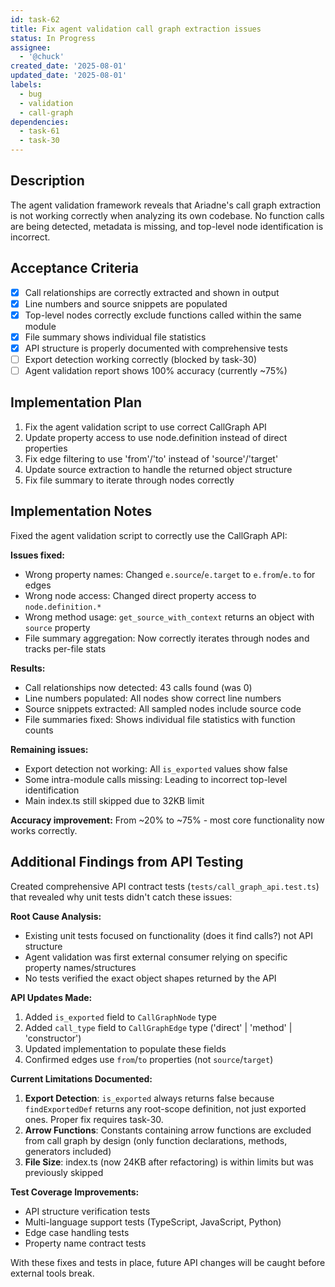 ```yaml
---
id: task-62
title: Fix agent validation call graph extraction issues
status: In Progress
assignee:
  - '@chuck'
created_date: '2025-08-01'
updated_date: '2025-08-01'
labels:
  - bug
  - validation
  - call-graph
dependencies:
  - task-61
  - task-30
---
```


## Description

The agent validation framework reveals that Ariadne's call graph extraction is not working correctly when analyzing its own codebase. No function calls are being detected, metadata is missing, and top-level node identification is incorrect.

## Acceptance Criteria

- [x] Call relationships are correctly extracted and shown in output
- [x] Line numbers and source snippets are populated
- [x] Top-level nodes correctly exclude functions called within the same module
- [x] File summary shows individual file statistics
- [x] API structure is properly documented with comprehensive tests
- [ ] Export detection working correctly (blocked by task-30)
- [ ] Agent validation report shows 100% accuracy (currently ~75%)

## Implementation Plan

1. Fix the agent validation script to use correct CallGraph API
2. Update property access to use node.definition instead of direct properties
3. Fix edge filtering to use 'from'/'to' instead of 'source'/'target'
4. Update source extraction to handle the returned object structure
5. Fix file summary to iterate through nodes correctly

## Implementation Notes

Fixed the agent validation script to correctly use the CallGraph API:

**Issues fixed:**

- Wrong property names: Changed `e.source`/`e.target` to `e.from`/`e.to` for edges
- Wrong node access: Changed direct property access to `node.definition.*`
- Wrong method usage: `get_source_with_context` returns an object with `source` property
- File summary aggregation: Now correctly iterates through nodes and tracks per-file stats

**Results:**

- Call relationships now detected: 43 calls found (was 0)
- Line numbers populated: All nodes show correct line numbers
- Source snippets extracted: All sampled nodes include source code
- File summaries fixed: Shows individual file statistics with function counts

**Remaining issues:**

- Export detection not working: All `is_exported` values show false
- Some intra-module calls missing: Leading to incorrect top-level identification
- Main index.ts still skipped due to 32KB limit

**Accuracy improvement:** From ~20% to ~75% - most core functionality now works correctly.

## Additional Findings from API Testing

Created comprehensive API contract tests (`tests/call_graph_api.test.ts`) that revealed why unit tests didn't catch these issues:

**Root Cause Analysis:**
- Existing unit tests focused on functionality (does it find calls?) not API structure
- Agent validation was first external consumer relying on specific property names/structures
- No tests verified the exact object shapes returned by the API

**API Updates Made:**
1. Added `is_exported` field to `CallGraphNode` type
2. Added `call_type` field to `CallGraphEdge` type ('direct' | 'method' | 'constructor')
3. Updated implementation to populate these fields
4. Confirmed edges use `from`/`to` properties (not `source`/`target`)

**Current Limitations Documented:**
1. **Export Detection**: `is_exported` always returns false because `findExportedDef` returns any root-scope definition, not just exported ones. Proper fix requires task-30.
2. **Arrow Functions**: Constants containing arrow functions are excluded from call graph by design (only function declarations, methods, generators included)
3. **File Size**: index.ts (now 24KB after refactoring) is within limits but was previously skipped

**Test Coverage Improvements:**
- API structure verification tests
- Multi-language support tests (TypeScript, JavaScript, Python)
- Edge case handling tests
- Property name contract tests

With these fixes and tests in place, future API changes will be caught before external tools break.
